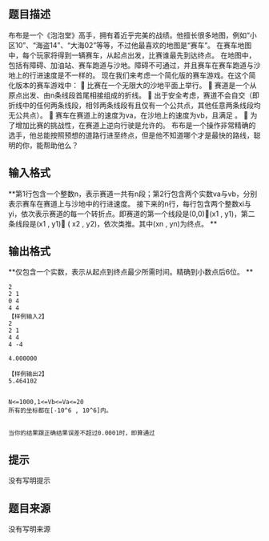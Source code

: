 


## 题目描述
布布是一个《泡泡堂》高手，拥有着近乎完美的战绩。他擅长很多地图，例如“小区10”、“海盗14”、“大海02”等等，不过他最喜欢的地图是“赛车”。
在赛车地图中，每个玩家将得到一辆赛车，从起点出发，比赛谁最先到达终点。
在地图中，包括有障碍、加油站、赛车跑道与沙地。障碍不可通过，并且赛车在赛车跑道与沙地上的行进速度是不一样的。
现在我们来考虑一个简化版的赛车游戏。在这个简化版本的赛车游戏中：
 比赛在一个无限大的沙地平面上举行。
 赛道是一个从原点出发、由n条线段首尾相接组成的折线。
 出于安全考虑，赛道不会自交（即折线中的任何两条线段，相邻两条线段有且仅有一个公共点，其他任意两条线段均无公共点）。
 赛车在赛道上的速度为va，在沙地上的速度为vb，且满足 。
 为了增加比赛的挑战性，在赛道上逆向行驶是允许的。
布布是一个操作非常精确的选手，他总能按照预想的道路行进至终点，但是他不知道哪个才是最快的路线，聪明的你，能帮助他么？
## 输入格式
**第1行包含一个整数n，表示赛道一共有n段；第2行包含两个实数va与vb，分别表示赛车在赛道上与沙地中的行进速度。
接下来的n行，每行包含两个整数xi与yi，依次表示赛道的每一个转折点。即赛道的第一个线段是(0,0)(x1 , y1)，第二条线段是(x1 , y1) ( x2 , y2)，依次类推。其中(xn , yn)为终点。
** 
## 输出格式
**仅包含一个实数，表示从起点到终点最少所需时间。精确到小数点后6位。
** 

```input1【样例输入1】
2
2 1
0 4
4 4
【样例输入2】
2
2 1
4 4
4 -4

```

```output1【样例输出1】
4.000000

【样例输出2】
5.464102

 
N<=1000,1<=Vb<=Va<=20
所有的坐标都在[-10^6 , 10^6]内。


当你的结果跟正确结果误差不超过0.0001时，即算通过
```

## 提示
没有写明提示
## 题目来源
没有写明来源


